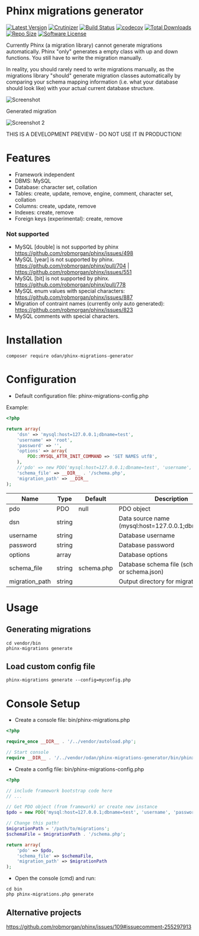 # Phinx migrations generator

[![Latest Version](https://img.shields.io/github/release/odan/phinx-migrations-generator.svg?style=flat-square)](https://github.com/loadsys/odan/phinx-migrations-generator/releases)
[![Crutinizer](https://img.shields.io/scrutinizer/g/odan/phinx-migrations-generator.svg?style=flat-square)](https://scrutinizer-ci.com/g/odan/phinx-migrations-generator)
[![Build Status](https://travis-ci.org/odan/phinx-migrations-generator.svg?branch=master&style=flat-square)](https://travis-ci.org/odan/phinx-migrations-generator)
[![codecov](https://codecov.io/gh/odan/phinx-migrations-generator/branch/master/graph/badge.svg?style=flat-square)](https://codecov.io/gh/odan/phinx-migrations-generator)
[![Total Downloads](https://img.shields.io/packagist/dt/odan/phinx-migrations-generator.svg?style=flat-square)](https://packagist.org/packages/odan/phinx-migrations-generator)
[![Repo Size](https://reposs.herokuapp.com/?path=odan/phinx-migrations-generator&style=flat-square)](https://reposs.herokuapp.com/?path=odan/phinx-migrations-generator)
[![Software License](https://img.shields.io/badge/license-MIT-brightgreen.svg?style=flat-square)](LICENSE.md)

Currently Phinx (a migration library) cannot generate migrations automatically.
Phinx "only" generates a empty class with up and down functions. You still have to write the migration manually.

In reality, you should rarely need to write migrations manually, as the migrations library "should" generate migration classes automatically by comparing your schema mapping information (i.e. what your database should look like) with your actual current database structure.

![Screenshot](https://github.com/odan/phinx-migrations-generator/blob/master/docs/images/screenshot01.jpg "Screenshot")

Generated migration

![Screenshot 2](https://github.com/odan/phinx-migrations-generator/blob/master/docs/images/screenshot02.jpg "Screenshot 2")

THIS IS A DEVELOPMENT PREVIEW - DO NOT USE IT IN PRODUCTION!

# Features

* Framework independent
* DBMS: MySQL
* Database: character set, collation
* Tables: create, update, remove, engine, comment, character set, collation
* Columns: create, update, remove
* Indexes: create, remove
* Foreign keys (experimental): create, remove

### Not supported

* MySQL [double] is not supported by phinx https://github.com/robmorgan/phinx/issues/498
* MySQL [year] is not supported by phinx. https://github.com/robmorgan/phinx/pull/704 | https://github.com/robmorgan/phinx/issues/551
* MySQL [bit] is not supported by phinx. https://github.com/robmorgan/phinx/pull/778
* MySQL enum values with special characters: https://github.com/robmorgan/phinx/issues/887
* Migration of contraint names (currently only auto generated): https://github.com/robmorgan/phinx/issues/823
* MySQL comments with special characters.

# Installation

```
composer require odan/phinx-migrations-generator
```

# Configuration

* Default configuration file: phinx-migrations-config.php

Example:

```php
<?php

return array(
    'dsn' => 'mysql:host=127.0.0.1;dbname=test',
    'username' => 'root',
    'password' => '',
    'options' => array(
        PDO::MYSQL_ATTR_INIT_COMMAND => 'SET NAMES utf8',
    ),
    //'pdo' => new PDO('mysql:host=127.0.0.1;dbname=test', 'username', 'password'),
    'schema_file' => __DIR__ . '/schema.php',
    'migration_path' => __DIR__
);
```

Name | Type | Default | Description
--- | --- | --- | ---
pdo | PDO | null | PDO object
dsn | string |  | Data source name (mysql:host=127.0.0.1;dbname=test)
username | string | | Database username
password | string | | Database password
options | array | | Database options
schema_file | string | schema.php | Database schema file (schema.php or schema.json)
migration_path | string | | Output directory for migration files

# Usage

## Generating migrations

```
cd vendor/bin
phinx-migrations generate
```

## Load custom config file

```
phinx-migrations generate --config=myconfig.php
```

# Console Setup

* Create a console file: bin/phinx-migrations.php

```php
<?php

require_once __DIR__ . '/../vendor/autoload.php';

// Start console
require __DIR__ . '/../vendor/odan/phinx-migrations-generator/bin/phinx-migrations';
```

* Create a config file: bin/phinx-migrations-config.php

```php
<?php

// include framework bootstrap code here
// ...

// Get PDO object (from framework) or create new instance
$pdo = new PDO('mysql:host=127.0.0.1;dbname=test', 'username', 'password'),

// Change this path!
$migrationPath = '/path/to/migrations';
$schemaFile = $migrationPath . '/schema.php';

return array(
    'pdo' => $pdo,
    'schema_file' => $schemaFile,
    'migration_path' => $migrationPath
);
```

* Open the console (cmd) and run:

```
cd bin
php phinx-migrations.php generate
```

## Alternative projects

https://github.com/robmorgan/phinx/issues/109#issuecomment-255297913

